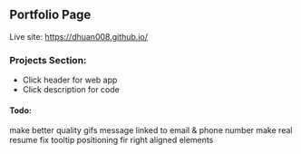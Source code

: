 ## Portfolio Page
Live site: https://dhuan008.github.io/

### Projects Section: 
 * Click header for web app
 * Click description for code 

#### Todo: 
make better quality gifs
message linked to email & phone number
make real resume
fix tooltip positioning fir right aligned elements
